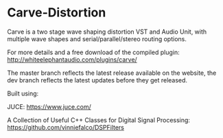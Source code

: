# Carve-Distortion
Carve is a two stage wave shaping distortion VST and Audio Unit, with multiple wave shapes and serial/parallel/stereo routing options.

For more details and a free download of the compiled plugin: http://whiteelephantaudio.com/plugins/carve/

The master branch reflects the latest release available on the website, the dev branch reflects the latest updates before they get released.  

Built using:  

JUCE: https://www.juce.com/  

A Collection of Useful C++ Classes for Digital Signal Processing: https://github.com/vinniefalco/DSPFilters
